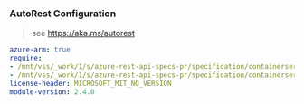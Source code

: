 ### AutoRest Configuration

> see https://aka.ms/autorest

``` yaml
azure-arm: true
require:
- /mnt/vss/_work/1/s/azure-rest-api-specs-pr/specification/containerservice/resource-manager/readme.md
- /mnt/vss/_work/1/s/azure-rest-api-specs-pr/specification/containerservice/resource-manager/readme.go.md
license-header: MICROSOFT_MIT_NO_VERSION
module-version: 2.4.0
```
